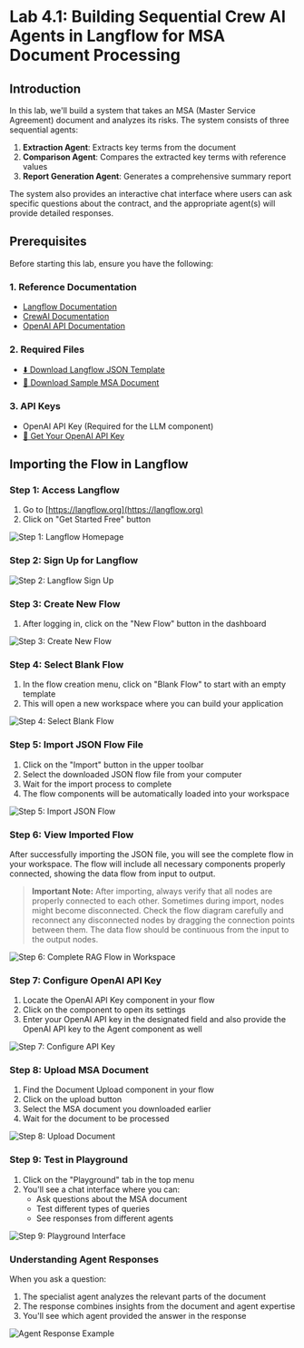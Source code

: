 # Lab 4.1: Building Sequential Crew AI Agents in Langflow for MSA Document Processing

## Introduction

In this lab, we'll build a system that takes an MSA (Master Service Agreement) document and analyzes its risks. The system consists of three sequential agents:

1. **Extraction Agent**: Extracts key terms from the document
2. **Comparison Agent**: Compares the extracted key terms with reference values
3. **Report Generation Agent**: Generates a comprehensive summary report

The system also provides an interactive chat interface where users can ask specific questions about the contract, and the appropriate agent(s) will provide detailed responses.

## Prerequisites

Before starting this lab, ensure you have the following:

### 1. Reference Documentation

- [Langflow Documentation](https://docs.langflow.org/)
- [CrewAI Documentation](https://docs.crewai.com/)
- [OpenAI API Documentation](https://platform.openai.com/docs)

### 2. Required Files

- [⬇️ Download Langflow JSON Template](https://drive.google.com/file/d/1N401oyaYP-4Ftz3AsZLNd7x8JA7Us6UX/view?usp=sharing)
- [📄 Download Sample MSA Document](https://drive.google.com/file/d/1HPlEXqU-JnpWXe5arqRFXRfvOCtNIJHk/view?usp=sharing)

### 3. API Keys

- OpenAI API Key (Required for the LLM component)
- [🔑 Get Your OpenAI API Key](https://platform.openai.com/api-keys)

## Importing the Flow in Langflow

### Step 1: Access Langflow

1. Go to [https://langflow.org](https://langflow.org)
2. Click on "Get Started Free" button

![Step 1: Langflow Homepage](<Images/Screenshot%20(1515).png>)

### Step 2: Sign Up for Langflow

![Step 2: Langflow Sign Up](<Images/Screenshot%20(1516).png>)

### Step 3: Create New Flow

1. After logging in, click on the "New Flow" button in the dashboard

![Step 3: Create New Flow](<Images/Screenshot%20(1517).png>)

### Step 4: Select Blank Flow

1. In the flow creation menu, click on "Blank Flow" to start with an empty template
2. This will open a new workspace where you can build your application

![Step 4: Select Blank Flow](<Images/Screenshot%20(1518).png>)

### Step 5: Import JSON Flow File

1. Click on the "Import" button in the upper toolbar
2. Select the downloaded JSON flow file from your computer
3. Wait for the import process to complete
4. The flow components will be automatically loaded into your workspace

![Step 5: Import JSON Flow](<Images/Screenshot%20(1519).png>)

### Step 6: View Imported Flow

After successfully importing the JSON file, you will see the complete flow in your workspace. The flow will include all necessary components properly connected, showing the data flow from input to output.

> **Important Note:** After importing, always verify that all nodes are properly connected to each other. Sometimes during import, nodes might become disconnected. Check the flow diagram carefully and reconnect any disconnected nodes by dragging the connection points between them. The data flow should be continuous from the input to the output nodes.

![Step 6: Complete RAG Flow in Workspace](<Images/Screenshot%20(2020).png>)

### Step 7: Configure OpenAI API Key

1. Locate the OpenAI API Key component in your flow
2. Click on the component to open its settings
3. Enter your OpenAI API key in the designated field and also provide the OpenAI API key to the Agent component as well

![Step 7: Configure API Key](<Images/Screenshot%20(2013).png>)

### Step 8: Upload MSA Document

1. Find the Document Upload component in your flow
2. Click on the upload button
3. Select the MSA document you downloaded earlier
4. Wait for the document to be processed

![Step 8: Upload Document](<Images/Screenshot%20(2017).png>)

### Step 9: Test in Playground

1. Click on the "Playground" tab in the top menu
2. You'll see a chat interface where you can:
   - Ask questions about the MSA document
   - Test different types of queries
   - See responses from different agents

![Step 9: Playground Interface](<Images/Screenshot%20(2014).png>)

### Understanding Agent Responses

When you ask a question:

1. The specialist agent analyzes the relevant parts of the document
2. The response combines insights from the document and agent expertise
3. You'll see which agent provided the answer in the response

![Agent Response Example](<Images/Screenshot%20(2019).png>)
